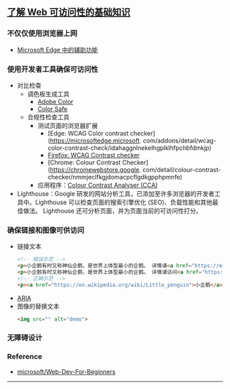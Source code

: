 ## [了解 Web 可访问性的基础知识](https://learn.microsoft.com/zh-cn/training/modules/web-development-101-accessibility/)
### 不仅仅使用浏览器上网
- [Microsoft Edge 中的辅助功能](https://support.microsoft.com/zh-cn/microsoft-edge/microsoft-edge-%E4%B8%AD%E7%9A%84%E8%BE%85%E5%8A%A9%E5%8A%9F%E8%83%BD-4c696192-338e-9465-b2cd-bd9b698ad19a)
### 使用开发者工具确保可访问性
- 对比检查
    - 调色板生成工具
        - [Adobe Color](https://color.adobe.com/zh/create/color-accessibility)
        - [Color Safe](http://colorsafe.co/)
    - 合规性检查工具
        - 测试页面的浏览器扩展
            - [Edge: WCAG Color contrast checker](https://microsoftedge.microsoft.
              com/addons/detail/wcag-color-contrast-check/idahaggnlnekelhgplklhfpchbfdmkjp)
            - [Firefox: WCAG Contrast checker](https://addons.mozilla.org/zh-CN/firefox/addon/wcag-contrast-checker/)
            - [Chrome: Colour Contrast Checker](https://chromewebstore.google.
              com/detail/colour-contrast-checker/nmmjeclfkgjdomacpcflgdkgpphpmnfe)
        - 应用程序：[Colour Contrast Analyser (CCA)](https://www.tpgi.com/color-contrast-checker/)
- Lighthouse：Google 研发的网站分析工具，已添加至许多浏览器的开发者工具中。Lighthouse 可以检查页面的搜索引擎优化 (SEO)、负载性能和其他最佳做法。 Lighthouse 还可分析页面，并为页面当前的可访问性打分。
### 确保链接和图像可供访问
- 链接文本
    ```html
    <!-- 错误示范 -->
    <p>小企鹅有时又称神仙企鹅，是世界上体型最小的企鹅。 详情请<a href="https://en.wikipedia.org/wiki/Little_penguin">单击此处</a></p>
    <p>小企鹅有时又称神仙企鹅，是世界上体型最小的企鹅。 详情请访问<a href="https://en.wikipedia.org/wiki/Little_penguin">https://en.wikipedia.org/wiki/Little_penguin</a></p>
    <!-- 正确示范 -->
    <p><a href="https://en.wikipedia.org/wiki/Little_penguin">小企鹅</a>有时又称神仙企鹅，是世界上体型最小的企鹅。</p>
    ```
- [ARIA](https://developer.mozilla.org/zh-CN/docs/Web/Accessibility/ARIA)
- 图像的替换文本
    ```html
    <img src="" alt="demo">
    ```
### 无障碍设计

### Reference
- [microsoft/Web-Dev-For-Beginners](https://github.com/microsoft/Web-Dev-For-Beginners)
---
